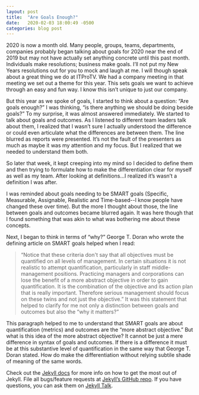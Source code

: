 ```yaml
---
layout: post
title:  "Are Goals Enough?"
date:   2020-02-03 18:00:49 -0500
categories: blog post
---
```


2020 is now a month old. Many people, groups, teams, departments, companies probably began talking about goals for 2020 near the end of 2019 but may not have actually set anything concrete until this past month. Individuals make resolutions; business make goals. I’ll not put my New Years resolutions out for you to mock and laugh at me. I will though speak about a great thing we do at ITProTV. We had a company meeting in that meeting we set out a theme for this year. This sets goals we want to achieve through an easy and fun way. I know this isn’t unique to just our company.

But this year as we spoke of goals, I started to think about a question: “Are goals enough?” I was thinking, “is there anything we should be doing beside goals?” To my surprise, it was almost answered immediately. We started to talk about goals and outcomes.  As I listened to different team leaders talk about them, I realized that I wasn’t sure I actually understood the difference or could even articulate what the differences are between them. The line blurred as reports were presented. It’s not the fault of the presenters as much as maybe it was my attention and my focus. But I realized that we needed to understand them both.

So later that week, it kept creeping into my mind so I decided to define them and then trying to formulate how to make the differentiation clear for myself as well as my team. After looking at definitions…I realized it’s wasn’t a definition I was after.

I was reminded about goals needing to be SMART goals (Specific, Measurable, Assignable, Realistic and Time-based--I know people have changed these over time). But the more I thought about those, the line between goals and outcomes became blurred again.  It was here though that I found something that was akin to what was bothering me about these concepts.

Next, I began to think in terms of “why?” George T. Doran who wrote the defining article on SMART goals helped when I read:
>“Notice that these criteria don't say that all objectives must be quantified on all levels of management. In certain situations it is not realistic to attempt quantification, particularly in staff middle-management positions. Practicing managers and corporations can lose the benefit of a more abstract objective in order to gain quantification. It is the combination of the objective and its action plan that is really important. Therefore serious management should focus on these twins and not just the objective.”
It was this statement that helped to clarify for me not only a distinction between goals and outcomes but also the “why it matters?” 

This paragraph helped to me to understand that SMART goals are about quantification (metrics) and outcomes are the “more abstract objective.”  But what is this idea of the more abstract objective?  It cannot be just a mere difference in syntax of goals and outcomes.  If there is a difference it must be at this substantive level of quantification in the same way that George T. Doran stated.  How do make the differentiation without relying subtile shade of meaning of the same words.

Check out the [Jekyll docs][jekyll-docs] for more info on how to get the most out of Jekyll. File all bugs/feature requests at [Jekyll’s GitHub repo][jekyll-gh]. If you have questions, you can ask them on [Jekyll Talk][jekyll-talk].

[jekyll-docs]: https://jekyllrb.com/docs/home
[jekyll-gh]:   https://github.com/jekyll/jekyll
[jekyll-talk]: https://talk.jekyllrb.com/
